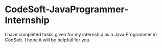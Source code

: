 # CodeSoft-JavaProgrammer-Internship
I have completed tasks given for my internship as a Java Programmer in CodSoft. I hope it will be helpfull for you.
